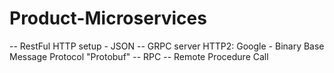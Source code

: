 # Product-Microservices

-- RestFul HTTP setup - JSON
-- GRPC server HTTP2: Google - Binary Base Message Protocol "Protobuf"
-- RPC -- Remote Procedure Call
